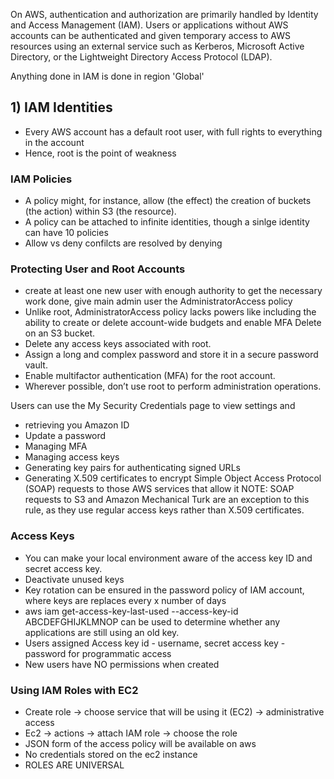 On AWS, authentication and authorization are primarily handled by Identity and Access Management (IAM).
Users or applications without AWS accounts can be authenticated and given temporary access to AWS resources using an external service such as Kerberos, Microsoft Active Directory, or the Lightweight Directory Access Protocol (LDAP).

Anything done in IAM is done in region 'Global'

## 1) IAM Identities
* Every AWS account has a default root user, with full rights to everything in the account
* Hence, root is the point of weakness

### IAM Policies
* A policy might, for instance, allow (the effect) the creation of buckets (the action) within
S3 (the resource). 
* A policy can be attached to infinite identities, though a sinlge identity can have 10 policies
* Allow vs deny confilcts are resolved by denying 

### Protecting User and Root Accounts

* create at least one new user with enough
authority to get the necessary work done, give main admin user the AdministratorAccess policy
* Unlike root, AdministratorAccess policy lacks powers like including the ability to create or delete
account-wide budgets and enable MFA Delete on an S3 bucket.
* Delete any access keys associated with root.
* Assign a long and complex password and store it in a secure password vault.
* Enable multifactor authentication (MFA) for the root account.
* Wherever possible, don’t use root to perform administration operations.

Users can use the My Security Credentials page to view settings and 
* retrieving you Amazon ID
* Update a password
* Managing MFA
* Managing access keys
* Generating key pairs for authenticating signed URLs
* Generating X.509 certificates to encrypt Simple Object Access Protocol (SOAP)
requests to those AWS services that allow it 
NOTE: SOAP requests to S3 and Amazon Mechanical Turk are an exception to this
rule, as they use regular access keys rather than X.509 certificates.

### Access Keys
* You can make your local environment aware of the access key ID and secret access key.
* Deactivate unused keys
* Key rotation can be ensured in the password policy of IAM account, where keys are replaces every x number of days
* aws iam get-access-key-last-used --access-key-id ABCDEFGHIJKLMNOP can be used to determine whether any applications are still using an old key.
* Users assigned Access key id - username, secret access key - password for programmatic access
* New users have NO permissions when created

### Using IAM Roles with EC2

* Create role -> choose service that will be using it (EC2) -> administrative access
* Ec2 -> actions -> attach IAM role -> choose the role
* JSON form of the access policy will be available on aws
* No credentials stored on the ec2 instance
* ROLES ARE UNIVERSAL

